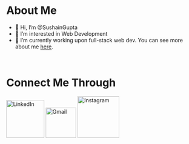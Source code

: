 <h1>About Me</h1>

- 👋 Hi, I’m @SushainGupta
- 👀 I’m interested in Web Development
- 🌱 I’m currently working upon full-stack web dev. You can see more about me <a href="https://sushaingupta.netlify.app/">here</a>.


<br>
<h1> Connect Me Through</h1>
<div>
  <a href="https://www.linkedin.com/in/sushain-gupta-987015217/"><img alt="LinkedIn" src="https://img.shields.io/badge/LinkedIn-0077B5?style=for-the-badge&logo=linkedin&logoColor=white" width="100rem"></a>
  <a href="mailto:sushaingupta1234@gmail.com"><img alt="Gmail" width="80rem" src="https://img.shields.io/badge/Gmail-D14836?style=for-the-badge&logo=gmail&logoColor=white"/></a>
   <a href="https://www.instagram.com/sushain.gupta_"><img alt="Instagram" width="110rem" src="https://img.shields.io/badge/Instagram-E4405F?style=for-the-badge&logo=instagram&logoColor=white"/></a>
</div>
